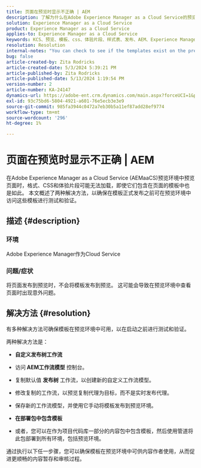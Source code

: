 ```yaml
---
title: 页面在预览时显示不正确 | AEM
description: 了解为什么在Adobe Experience Manager as a Cloud Service的预览环境中查看页面时无法正确显示页面。
solution: Experience Manager as a Cloud Service
product: Experience Manager as a Cloud Service
applies-to: Experience Manager as a Cloud Service
keywords: KCS、预览、模板、css、体验片段、样式表、发布、AEM、Experience Manager、AEMaaCS
resolution: Resolution
internal-notes: "You can check to see if the templates exist on the preview server by port forwarding to the preview pod, and then using URL's like this to determine what templates exist: http://localhost:8881/conf/wknd/settings/wcm/templates.7.json"
bug: false
article-created-by: Zita Rodricks
article-created-date: 5/3/2024 5:39:21 PM
article-published-by: Zita Rodricks
article-published-date: 5/13/2024 1:19:54 PM
version-number: 2
article-number: KA-24147
dynamics-url: https://adobe-ent.crm.dynamics.com/main.aspx?forceUCI=1&pagetype=entityrecord&etn=knowledgearticle&id=bda9b10f-7409-ef11-9f8a-6045bd026dc7
exl-id: 93c75bd6-5804-4921-a601-76e5ecb3e3e9
source-git-commit: 985fa3944c0472a7eb30b5a11ef87add28ef9774
workflow-type: tm+mt
source-wordcount: '296'
ht-degree: 1%

---
```


# 页面在预览时显示不正确 | AEM


在Adobe Experience Manager as a Cloud Service (AEMaaCS)预览环境中预览页面时，格式、CSS和体验片段可能无法加载，即使它们包含在页面的模板中也是如此。 本文概述了两种解决方法，以确保在模板正式发布之前可在预览环境中访问这些模板进行测试和验证。

## 描述 {#description}


### <b>环境</b>

Adobe Experience Manager作为Cloud Service



### <b>问题/症状</b>

将页面发布到预览时，不会将模板发布到预览。 这可能会导致在预览环境中查看页面时出现意外问题。


## 解决方法 {#resolution}


有多种解决方法可确保模板在预览环境中可用，以在启动之前进行测试和验证。

两种解决方法是：

- <b>自定义发布树工作流</b>
- 访问<b> AEM工作流模型</b> 控制台。
- 复制默认值 <b>发布树</b> 工作流，以创建新的自定义工作流模型。
- 修改复制的工作流，以预览复制代理为目标，而不是实时发布代理。
- 保存新的工作流模型，并使用它手动将模板发布到预览环境。




- <b>在部署包中包含模板</b>
- 或者，您可以在作为项目代码库一部分的内容包中包含模板，然后使用管道将此包部署到所有环境，包括预览环境。


通过执行以下任一步骤，您可以确保模板在预览环境中可供内容作者使用，从而促进更顺畅的内容暂存和审核过程。
